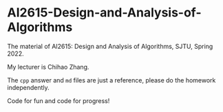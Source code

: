 # AI2615-Design-and-Analysis-of-Algorithms

The material of AI2615: Design and Analysis of Algorithms, SJTU, Spring 2022.

My lecturer is Chihao Zhang.

The `cpp` answer and `md` files are just a reference, please do the homework independently.

Code for fun and code for progress!
